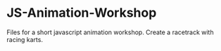 # JS-Animation-Workshop
Files for a short javascript animation workshop. Create a racetrack with racing karts.
